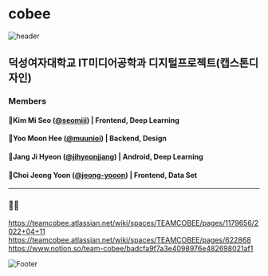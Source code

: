 # cobee
![header](https://capsule-render.vercel.app/api?type=waving&color=timeGradient&height=300&section=header&text=SONSU%20&fontSize=90)

## 덕성여자대학교 IT미디어공학과 디지털프로젝트(캡스톤디자인)

### Members
#### 🌟Kim Mi Seo (<a href="https://github.com/seomiii">@seomiii</a>) | Frontend, Deep Learning
#### 🌟Yoo Moon Hee (<a href="https://github.com/muunioi">@muunioi</a>) | Backend, Design
#### 🌟Jang Ji Hyeon (<a href="https://github.com/jihyeonjjang">@jihyeonjjang</a>) | Android, Deep Learning
#### 🌟Choi Jeong Yoon (<a href="https://github.com/jeong-yooon">@jeong-yooon</a>) | Frontend, Data Set


---


### 🏃‍♂️
https://teamcobee.atlassian.net/wiki/spaces/TEAMCOBEE/pages/1179656/2022+04+11
<br>https://teamcobee.atlassian.net/wiki/spaces/TEAMCOBEE/pages/622868
<br>https://www.notion.so/team-cobee/badcfa9f7a3e4098976e482698021af1

![Footer](https://capsule-render.vercel.app/api?type=waving&color=timeGradient&height=200&section=footer)
  




